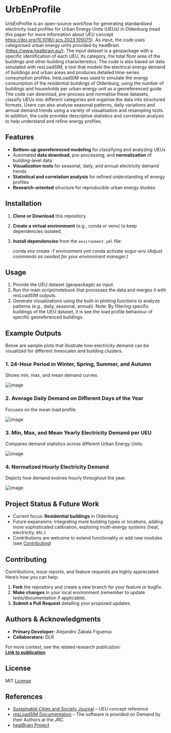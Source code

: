 # UrbEnProfile 

UrbEnProfile is an open-source workflow for generating standardised electricity load profiles for Urban Energy Units (UEUs) in Oldenburg (read this paper for more information about UEU concept https://doi.org/10.1016/j.scs.2023.105075). As input, the code uses categorised urban energy units provided by heatBrain (https://www.heatbrain.eu/). The input dataset is a geopackage with a specific identification of each UEU, its category, the total floor area of the buildings and other building characteristics. The code is also based on data simulated with resLoadSIM, a tool that models the electrical energy demand of buildings and urban areas and produces detailed time-series consumption profiles. IresLoadSIM was used to simulate the energy consumption of the residential buildings of Oldenburg, using the number of buildings and households per urban energy unit as a georeferenced guide. The code can download, pre-process and normalise these datasets, classify UEUs into different categories and organise the data into structured formats. Users can also analyse seasonal patterns, daily variations and annual demand trends using a variety of visualisation and resampling tools. In addition, the code provides descriptive statistics and correlation analysis to help understand and refine energy profiles. 

## Features

- **Bottom-up georeferenced modeling** for classifying and analyzing UEUs
- Automated **data download**, pre-processing, and **normalization** of building-level data
- **Visualization tools** for seasonal, daily, and annual electricity demand trends
- **Statistical and correlation analysis** for refined understanding of energy profiles
- **Research-oriented** structure for reproducible urban energy studies

## Installation

1. **Clone or Download** this repository.
2. **Create a virtual environment** (e.g., conda or venv) to keep dependencies isolated.
3. **Install dependencies** from the `environment.yml` file:

   conda env create -f environment.yml conda activate sogur-env
*(Adjust commands as needed for your environment manager.)*

## Usage

1. Provide the UEU dataset (geopackage) as input.
2. Run the main script/notebook that processes the data and merges it with resLoadSIM outputs.
3. Generate visualizations using the built-in plotting functions to analyze patterns (e.g., daily, seasonal, annual).
   Note: By filtering specific buildings of the UEU dataset, it is see the load profile behaviour of specific georeferenced buildings.

## Example Outputs

Below are sample plots that illustrate how electricity demand can be visualized for different timescales and building clusters.

### 1. 24-Hour Period in Winter, Spring, Summer, and Autumn
Shows min, max, and mean demand curves.

![image](https://github.com/user-attachments/assets/59487828-b937-4652-a21a-41a4a2173248)

### 2. Average Daily Demand on Different Days of the Year
Focuses on the mean load profile.

![image](https://github.com/user-attachments/assets/d5ee09c1-864d-4a45-a212-301d3c902412)

### 3. Min, Max, and Mean Yearly Electricity Demand per UEU
Compares demand statistics across different Urban Energy Units.

![image](https://github.com/user-attachments/assets/8912034e-ac3c-4321-bd91-cb582f5c3c46)

### 4. Normalized Hourly Electricity Demand
Depicts how demand evolves hourly throughout the year.

![image](https://github.com/user-attachments/assets/95a5979f-ad57-43b0-bf9c-24df6f4f0c64)

## Project Status & Future Work

- Current focus: **Residential buildings** in Oldenburg
- Future expansions: Integrating more building types or locations, adding more sophisticated calibration, exploring multi-energy systems (heat, electricity, etc.)
- Contributions are welcome to extend functionality or add new modules (see [Contributing](#contributing))

## Contributing

Contributions, issue reports, and feature requests are highly appreciated. Here’s how you can help:

1. **Fork** the repository and create a new branch for your feature or bugfix.
2. **Make changes** in your local environment (remember to update tests/documentation if applicable).
3. **Submit a Pull Request** detailing your proposed updates.

## Authors & Acknowledgments

- **Primary Developer:** Alejandro Zabala Figueroa
- **Collaborators:**  DLR

For more context, see the related research publication:  
[**Link to publication**](https://doi.org/10.1016/j.scs.2024.105967)

## License

MIT [License](https://github.com/AlejoZabala/UrbEnProfile/blob/main/License)

## References

- [Sustainable Cities and Society Journal](https://doi.org/10.1016/j.scs.2023.105075) – UEU concept reference
- [resLoadSIM Documentation](#) – The software is provided on Demand by their Authors at the JRC.
- [heatBrain Project](https://www.heatbrain.eu/)

